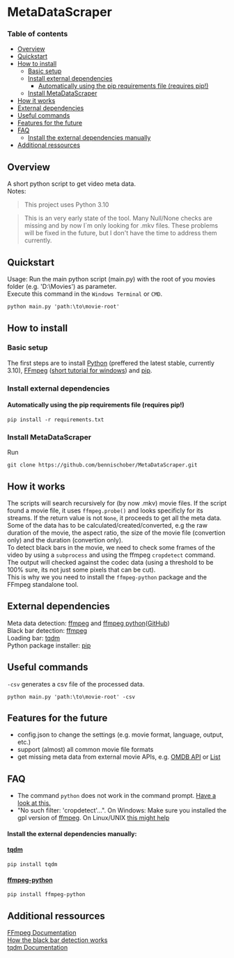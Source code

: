 # MetaDataScraper
### Table of contents
- [Overview](#overview)
- [Quickstart](#quickstart)
- [How to install](#how-to-install)
    - [Basic setup](#basic-setup)
    - [Install external dependencies](#install-external-dependencies)
        - [Automatically using the pip requirements file (requires pip!)](#automatically-using-the-pip-requirements-file-requires-pip)
    - [Install MetaDataScraper](#install-metadatascraper)
- [How it works](#how-it-works)
- [External dependencies](#external-dependencies)
- [Useful commands](#useful-commands)
- [Features for the future](#features-for-the-future)
- [FAQ](#faq)
    - [Install the external dependencies manually](#install-the-external-dependencies-manually)
- [Additional ressources](#additional-ressources)

## Overview
A short python script to get video meta data.\
Notes:
>This project uses Python 3.10

>This is an very early state of the tool. Many Null/None checks are missing and by now I´m only looking for .mkv files. These problems will be fixed in the future, but I don't have the time to address them currently.

## Quickstart
Usage: Run the main python script (main.py) with the root of you movies folder (e.g. 'D:\Movies') as parameter.\
Execute this command in the ``Windows Terminal`` or ``CMD``.
```
python main.py 'path:\to\movie-root'
```

## How to install
### Basic setup
The first steps are to install [Python](https://www.python.org/downloads/) (preffered the latest stable, currently 3.10), [FFmpeg](https://www.ffmpeg.org/download.html) ([short tutorial for windows](https://www.geeksforgeeks.org/how-to-install-ffmpeg-on-windows/)) and [pip](https://pypi.org/project/pip/).

### Install external dependencies
#### Automatically using the pip requirements file (requires pip!)
```
pip install -r requirements.txt
```

### Install MetaDataScraper
Run
```
git clone https://github.com/bennischober/MetaDataScraper.git
```

## How it works
The scripts will search recursively for (by now .mkv) movie files. If the script found a movie file, it uses ``ffmpeg.probe()`` and looks specificly for its streams. If the return value is not ``None``, it proceeds to get all the meta data. Some of the data has to be calculated/created/converted, e.g the raw duration of the movie, the aspect ratio, the size of the movie file (convertion only) and the duration (convertion only).\
To detect black bars in the movie, we need to check some frames of the video by using a ``subprocess`` and using the ffmpeg ``cropdetect`` command. The output will checked against the codec data (using a threshold to be 100% sure, its not just some pixels that can be cut).\
This is why we you need to install the ``ffmpeg-python`` package and the FFmpeg standalone tool.

## External dependencies

Meta data detection: [ffmpeg](https://www.ffmpeg.org/) and [ffmpeg python](https://pypi.org/project/ffmpeg-python/)([GitHub](https://github.com/kkroening/ffmpeg-python))\
Black bar detection: [ffmpeg](https://www.ffmpeg.org/)\
Loading bar: [tqdm](https://github.com/tqdm/tqdm)\
Python package installer: [pip](https://pypi.org/project/pip/)

## Useful commands
``-csv`` generates a csv file of the processed data.
```
python main.py 'path:\to\movie-root' -csv
```

## Features for the future
- config.json to change the settings (e.g. movie format, language, output, etc.)
- support (almost) all common movie file formats
- get missing meta data from external movie APIs, e.g. [OMDB API](http://www.omdbapi.com/) or [List](https://the-api-collective.com/category/media)

## FAQ
- The command ``python`` does not work in the command prompt. [Have a look at this.](https://stackoverflow.com/a/13596981)
- "No such filter: 'cropdetect'...". On Windows: Make sure you installed the gpl version of [ffmpeg](https://github.com/BtbN/FFmpeg-Builds/releases). On Linux/UNIX [this might help](http://ffmpeg.org/pipermail/ffmpeg-user/2015-October/028753.html)
#### Install the external dependencies manually:
#### [tqdm](https://github.com/tqdm/tqdm)
```
pip install tqdm
```
#### [ffmpeg-python](https://github.com/kkroening/ffmpeg-python)
```
pip install ffmpeg-python
```

## Additional ressources
[FFmpeg Documentation](https://ffmpeg.org/ffmpeg.html)\
[How the black bar detection works](https://ffmpeg.org/ffmpeg-filters.html#cropdetect)\
[tqdm Documentation](https://tqdm.github.io/)
